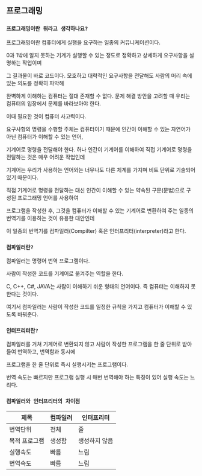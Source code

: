 ## 프로그래밍

### `프로그래밍이란 뭐라고 생각하나요?`

프로그래밍이란 컴퓨터에게 실행을 요구하는 일종의 커뮤니케이션이다.

0과 1밖에 알지 못하는 기계가 실행할 수 있는 정도로 정확하고 상세하게 요구사항을 설명하는 작업이며

그 결과물이 바로 코드이다. 모호하고 대략적인 요구사항을 전달해도 사람의 머리 속에 있는 의도를 정확히 파악해 

완벽하게 이해하는 컴퓨터는 절대 존재할 수 없다. 문제 해결 방안을 고려할 때 우리는 컴퓨터의 입장에서 문제를 바라보아야 한다.

이때 필요한 것이 컴퓨터 사고력이다.

요구사항의 명령을 수행할 주체는 컴퓨터이기 때문에 인간이 이해할 수 있는 자연어가 아닌 컴퓨터가 이해할 수 있는 언어,

기계어로 명령을 전달해야 한다. 허나 인간이 기계어를 이해하여 직접 기계어로 명령을 전달하는 것은 매우 어려운 작업인데

기계어는 우리가 사용하는 언어와는 너무나도 다른 체계를 가지며 비트 단위로 기술되어 있기 때문이다.

직접 기계어로 명령을 전달하는 대신 인간이 이해할 수 있는 약속된 구문(문법)으로 구성된 프로그래밍 언어를 사용하여

프로그램을 작성한 후, 그것을 컴퓨터가 이해할 수 있는 기계어로 변환하여 주는 일종의 번역기를 이용하는 것이 유용한 대안인데

이 일종의 번역기를 컴파일러(Compilter) 혹은 인터프리터(interpreter)라고 한다.

### `컴파일러란?`

컴파일러는 명령어 번역 프로그램이다.

사람이 작성한 코드를 기계어로 옮겨주는 역할을 한다.

C, C++, C#, JAVA는 사람이 이해하기 쉬운 형태의 언어이다. 즉 컴퓨터는 이해하지 못한다는 것이다.

여기서 컴파일러는 사람이 작성한 코드를 일정한 규칙을 가지고 컴퓨터가 이해할 수 있도록 바꿔준다.

### `인터프리터란?`

컴파일러를 거쳐 기계어로 변환되지 않고 사람이 작성한 프로그램을 한 줄 단위로 받아들여 번역하고, 번역함과 동시에

프로그램을 한 줄 단위로 즉시 실행시키는 프로그램이다.

번역 속도는 빠르지만 프로그램 실행 시 매번 번역해야 하는 특징이 있어 실행 속도는 느리다.

### `컴파일러와 인터프리터의 차이점`

|제목|컴파일러|인터프리터|
|------|---|---|
|번역단위|전체|줄|
|목적 프로그램|생성함|생성하지 않음|
|실행속도|빠름|느림|
|번역속도| 빠름|느림|
